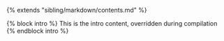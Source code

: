 {% extends "sibling/markdown/contents.md" %}

{% block intro %}
This is the intro content, overridden during compilation
{% endblock intro %}
